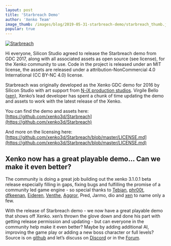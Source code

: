 ```yaml
---
layout: post
title: 'Starbreach Demo'
author: 'Xenko Team'
image_thumb: /images/blog/2019-05-31-starbreach-demo/starbreach_thumb.jpg
popular: true
---
```


[![Starbreach](/images/blog/2019-05-31-starbreach-demo/starbreach_poster.jpg)](https://github.com/xenko3d/Starbreach)

Hi everyone, Silicon Studio agreed to release the Starbreach demo from GDC 2017, along with all associated assets as open source (see license), for the Xenko community to use. Code in the project is released under an MIT license, the assets are released under a attribution-NonCommercial 4.0 International (CC BY-NC 4.0) license.

Starbreach was originally developed as the Xenko GDC demo for 2016 by Silicon Studio with art support from [N-iX production studios](https://www.n-ix.com/). Virgile Bello ([xen](https://github.com/xen2)), Xenko’s lead developer has spent a chunk of time updating the demo and assets to work with the latest release of the Xenko.

You can find the demo and assets here:
[https://github.com/xenko3d/Starbreach](https://github.com/xenko3d/Starbreach)

And more on the licensing here: [https://github.com/xenko3d/Starbreach/blob/master/LICENSE.md](https://github.com/xenko3d/Starbreach/blob/master/LICENSE.md)

## Xenko now has a great playable demo... Can we make it even better?

The community is doing a great job building out the xenko 3.1.0.1 beta release especially filling in gaps, fixing bugs and fulfilling the promise of a community led game engine - so special thanks to [Tebjan](https://github.com/tebjan), [phr00t](https://github.com/phr00t), [dfkeenan](https://github.com/dfkeenan), [Eideren](https://github.com/Eideren), [Venthe](https://github.com/venthe), [Aggror](https://github.com/Aggror), Pred, Jarmo, dio and [xen](https://github.com/xen2) to name only a few.

With the release of Starbreach demo - we now have a great playable demo that shows off Xenko. xen’s thrown the glove down and done his part with getting release permission and updating - but can everyone in the community help make it even better?  Maybe by adding additional AI, improving the game play or adding a new boss character or full levels?  Source is on [github](https://github.com/xenko3d/Starbreach) and let’s discuss on [Discord](https://discord.gg/f6aerfE) or in the [Forum](https://forums.xenko.com/).
